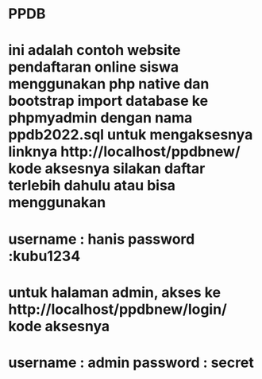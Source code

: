 # PPDB
ini adalah contoh website pendaftaran online siswa menggunakan php native dan bootstrap
import database ke phpmyadmin dengan nama ppdb2022.sql
untuk mengaksesnya linknya http://localhost/ppdbnew/ 
kode aksesnya silakan daftar terlebih dahulu atau bisa menggunakan 
=================
username : hanis 
password :kubu1234
=================

untuk halaman admin, akses ke http://localhost/ppdbnew/login/
kode aksesnya
=================
username : admin
password : secret
=================
